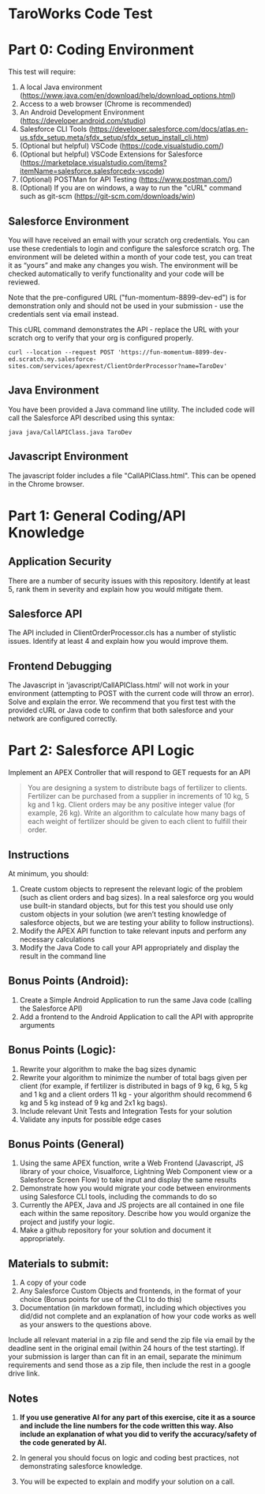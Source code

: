# TaroWorks Code Test

# Part 0: Coding Environment

This test will require:
1. A local Java environment (https://www.java.com/en/download/help/download_options.html)
2. Access to a web browser (Chrome is recommended)
3. An Android Development Environment (https://developer.android.com/studio)
4. Salesforce CLI Tools (https://developer.salesforce.com/docs/atlas.en-us.sfdx_setup.meta/sfdx_setup/sfdx_setup_install_cli.htm)
5. (Optional but helpful) VSCode (https://code.visualstudio.com/)
6. (Optional but helpful) VSCode Extensions for Salesforce (https://marketplace.visualstudio.com/items?itemName=salesforce.salesforcedx-vscode)
7. (Optional) POSTMan for API Testing  (https://www.postman.com/)
8. (Optional) If you are on windows, a way to run the "cURL" command such as git-scm (https://git-scm.com/downloads/win)

## Salesforce Environment

You will have received an email with your scratch org credentials. You can use these credentials to login and configure the salesforce scratch org. The environment will be deleted within a month of your code test, you can treat it as “yours” and make any changes you wish. The environment will be checked automatically to verify functionality and your code will be reviewed.

 Note that the pre-configured URL ("fun-momentum-8899-dev-ed") is for demonstration only and should not be used in your submission - use the credentials sent via email instead.

 This cURL command demonstrates the API - replace the URL with your scratch org to verify that your org is configured properly.

```
curl --location --request POST 'https://fun-momentum-8899-dev-ed.scratch.my.salesforce-sites.com/services/apexrest/ClientOrderProcessor?name=TaroDev'
```

## Java Environment

You have been provided a Java command line utility. The included code will call the Salesforce API described using this syntax:

```
java java/CallAPIClass.java TaroDev 
```

## Javascript Environment

The javascript folder includes a file "CallAPIClass.html". This can be opened in the Chrome browser.

# Part 1: General Coding/API Knowledge

## Application Security

There are a number of security issues with this repository. Identify at least 5, rank them in severity and explain how you would mitigate them.

## Salesforce API

The API included in ClientOrderProcessor.cls has a number of stylistic issues. Identify at least 4 and explain how you would improve them.

## Frontend Debugging

The Javascript in 'javascript/CallAPIClass.html' will not work in your environment (attempting to POST with the current code will throw an error). Solve and explain the error. 
We recommend that you first test with the provided cURL or Java code to confirm that both salesforce and your network are configured correctly.

# Part 2: Salesforce API Logic

Implement an APEX Controller that will respond to GET requests for an API

> You are designing a system to distribute bags of fertilizer to clients. Fertilizer can be purchased from a supplier in increments of 10 kg, 5 kg and 1 kg. Client orders may be any positive integer value (for example, 26 kg). Write an algorithm to calculate how many bags of each weight of fertilizer should be given to each client to fulfill their order.

## Instructions

At minimum, you should:
1. Create custom objects to represent the relevant logic of the problem (such as client orders and bag sizes). In a real salesforce org you would use built-in standard objects, but for this test you should use only custom objects in your solution (we aren’t testing knowledge of salesforce objects, but we are testing your ability to follow instructions).
2. Modify the APEX API function to take relevant inputs and perform any necessary calculations
3. Modify the Java Code to call your API appropriately and display the result in the command line

## Bonus Points (Android):
1. Create a Simple Android Application to run the same Java code (calling the Salesforce API)
2. Add a frontend to the Android Application to call the API with approprite arguments


## Bonus Points (Logic):
1. Rewrite your algorithm to make the bag sizes dynamic
2. Rewrite your algorithm to minimize the number of total bags given per client (for example, if fertilizer is distributed in bags of 9 kg, 6 kg, 5 kg and 1 kg and a client orders 11 kg - your algorithm should recommend 6 kg and 5 kg instead of 9 kg and 2x1 kg bags).
3. Include relevant Unit Tests and Integration Tests for your solution
4. Validate any inputs for possible edge cases

## Bonus Points (General)
1. Using the same APEX function, write a Web Frontend (Javascript, JS library of your choice, Visualforce, Lightning Web Component view or a Salesforce Screen Flow) to take input and display the same results
2. Demonstrate how you would migrate your code between environments using Salesforce CLI tools, including the commands to do so
3. Currently the APEX, Java and JS projects are all contained in one file each within the same repository. Describe how you would organize the project and justify your logic.
4. Make a github repository for your solution and document it appropriately.

## Materials to submit:
1. A copy of your code 
2. Any Salesforce Custom Objects and frontends, in the format of your choice (Bonus points for use of the CLI to do this)
3. Documentation (in markdown format), including which objectives you did/did not complete and an explanation of how your code works as well as your answers to the questions above.

Include all relevant material in a zip file and send the zip file via email by the deadline sent in the original email (within 24 hours of the test starting). If your submission is larger than can fit in an email, separate the minimum requirements and send those as a zip file, then include the rest in a google drive link.

## Notes 
1. **If you use generative AI for any part of this exercise, cite it as a source and include the line numbers for the code written this way. Also include an explanation of what you did to verify the accuracy/safety of the code generated by AI.**

2. In general you should focus on logic and coding best practices, not demonstrating salesforce knowledge.
3. You will be expected to explain and modify your solution on a call.
